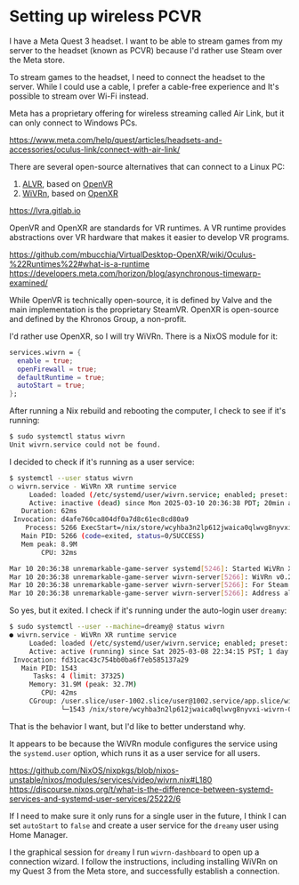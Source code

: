 # Setting up wireless PCVR

I have a Meta Quest 3 headset.
I want to be able to stream games from my server to the headset (known as PCVR)
because I'd rather use Steam over the Meta store.

To stream games to the headset, I need to connect the headset to the server.
While I could use a cable, I prefer a cable-free experience and
It's possible to stream over Wi-Fi instead.

Meta has a proprietary offering for wireless streaming called Air Link,
but it can only connect to Windows PCs.

https://www.meta.com/help/quest/articles/headsets-and-accessories/oculus-link/connect-with-air-link/

There are several open-source alternatives that can connect to a Linux PC:

1. [ALVR](https://github.com/alvr-org/ALVR), based on [OpenVR](https://en.wikipedia.org/wiki/OpenVR)
2. [WiVRn](https://github.com/WiVRn/WiVRn), based on [OpenXR](https://en.wikipedia.org/wiki/OpenXR)

https://lvra.gitlab.io

OpenVR and OpenXR are standards for VR runtimes.
A VR runtime provides abstractions over VR hardware that makes it easier to develop VR programs.

https://github.com/mbucchia/VirtualDesktop-OpenXR/wiki/Oculus-%22Runtimes%22#what-is-a-runtime
https://developers.meta.com/horizon/blog/asynchronous-timewarp-examined/

While OpenVR is technically open-source, it is defined by Valve and the main implementation is the proprietary SteamVR.
OpenXR is open-source and defined by the Khronos Group, a non-profit.

I'd rather use OpenXR, so I will try WiVRn.
There is a NixOS module for it:

```nix
services.wivrn = {
  enable = true;
  openFirewall = true;
  defaultRuntime = true;
  autoStart = true;
};
```

After running a Nix rebuild and rebooting the computer,
I check to see if it's running:

```sh
$ sudo systemctl status wivrn
Unit wivrn.service could not be found.
```

I decided to check if it's running as a user service:

```sh
$ systemctl --user status wivrn
○ wivrn.service - WiVRn XR runtime service
     Loaded: loaded (/etc/systemd/user/wivrn.service; enabled; preset: ignored)
     Active: inactive (dead) since Mon 2025-03-10 20:36:38 PDT; 20min ago
   Duration: 62ms
 Invocation: d4afe760ca804df0a7d8c61ec8cd80a9
    Process: 5266 ExecStart=/nix/store/wcyhba3n2lp612jwaica0qlwvg8nyvxi-wivrn-0.23.2/bin/wivrn-server --systemd (code=exited, status=0/SUCCESS)
   Main PID: 5266 (code=exited, status=0/SUCCESS)
   Mem peak: 8.9M
        CPU: 32ms

Mar 10 20:36:38 unremarkable-game-server systemd[5246]: Started WiVRn XR runtime service.
Mar 10 20:36:38 unremarkable-game-server wivrn-server[5266]: WiVRn v0.23.2 starting
Mar 10 20:36:38 unremarkable-game-server wivrn-server[5266]: For Steam games, set command to PRESSURE_VESSEL_FILESYSTEMS_RW=$XDG_RUNTIME_DIR/wivrn>
Mar 10 20:36:38 unremarkable-game-server wivrn-server[5266]: Address already in use
```

So yes, but it exited.
I check if it's running under the auto-login user `dreamy`:


```sh
$ sudo systemctl --user --machine=dreamy@ status wivrn
● wivrn.service - WiVRn XR runtime service
     Loaded: loaded (/etc/systemd/user/wivrn.service; enabled; preset: ignored)
     Active: active (running) since Sat 2025-03-08 22:34:15 PST; 1 day 21h ago
 Invocation: fd31cac43c754bb0ba6f7eb585137a29
   Main PID: 1543
      Tasks: 4 (limit: 37325)
     Memory: 31.9M (peak: 32.7M)
        CPU: 42ms
     CGroup: /user.slice/user-1002.slice/user@1002.service/app.slice/wivrn.service
             └─1543 /nix/store/wcyhba3n2lp612jwaica0qlwvg8nyvxi-wivrn-0.23.2/bin/wivrn-server --systemd
```

That is the behavior I want, but I'd like to better understand why.

It appears to be because the WiVRn module configures the service using the `systemd.user` option,
which runs it as a user service for all users.

https://github.com/NixOS/nixpkgs/blob/nixos-unstable/nixos/modules/services/video/wivrn.nix#L180
https://discourse.nixos.org/t/what-is-the-difference-between-systemd-services-and-systemd-user-services/25222/6

If I need to make sure it only runs for a single user in the future, I think I can set `autoStart` to `false`
and create a user service for the `dreamy` user using Home Manager.

I the graphical session for `dreamy` I run `wivrn-dashboard` to open up a connection wizard.
I follow the instructions, including installing WiVRn on my Quest 3 from the Meta store,
and successfully establish a connection.

